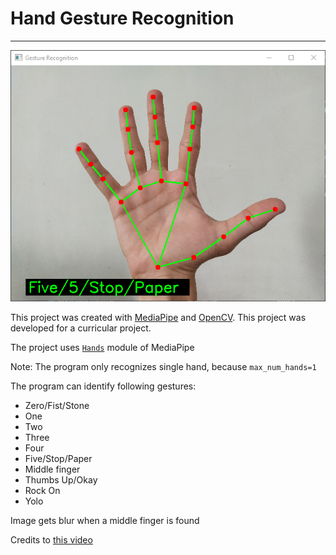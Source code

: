 # Hand Gesture Recognition

---

![Featured Image](./featured-image.png)

This project was created with [MediaPipe](https://mediapipe.dev) and [OpenCV](https://docs.opencv.org/4.5.2/). This project was developed for a curricular project.

The project uses [`Hands`](https://google.github.io/mediapipe/solutions/hands) module of MediaPipe

Note: The program only recognizes single hand, because `max_num_hands=1`

The program can identify following gestures:

- Zero/Fist/Stone
- One
- Two
- Three
- Four
- Five/Stop/Paper
- Middle finger
- Thumbs Up/Okay
- Rock On
- Yolo

Image gets blur when a middle finger is found

Credits to [this video](https://www.youtube.com/watch?v=NZde8Xt78Iw)
